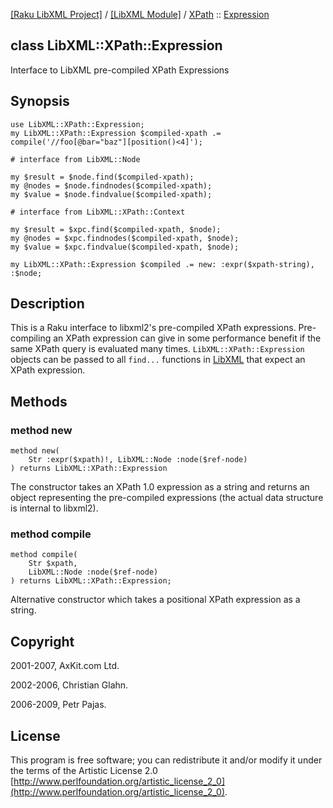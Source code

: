 [[Raku LibXML Project]](https://libxml-raku.github.io)
 / [[LibXML Module]](https://libxml-raku.github.io/LibXML-raku)
 / [XPath](https://libxml-raku.github.io/LibXML-raku/XPath)
 :: [Expression](https://libxml-raku.github.io/LibXML-raku/XPath/Expression)

class LibXML::XPath::Expression
-------------------------------

Interface to LibXML pre-compiled XPath Expressions

Synopsis
--------

    use LibXML::XPath::Expression;
    my LibXML::XPath::Expression $compiled-xpath .= compile('//foo[@bar="baz"][position()<4]');

    # interface from LibXML::Node

    my $result = $node.find($compiled-xpath);
    my @nodes = $node.findnodes($compiled-xpath);
    my $value = $node.findvalue($compiled-xpath);

    # interface from LibXML::XPath::Context

    my $result = $xpc.find($compiled-xpath, $node);
    my @nodes = $xpc.findnodes($compiled-xpath, $node);
    my $value = $xpc.findvalue($compiled-xpath, $node);

    my LibXML::XPath::Expression $compiled .= new: :expr($xpath-string), :$node;

Description
-----------

This is a Raku interface to libxml2's pre-compiled XPath expressions. Pre-compiling an XPath expression can give in some performance benefit if the same XPath query is evaluated many times. `LibXML::XPath::Expression` objects can be passed to all `find...` functions in [LibXML](https://libxml-raku.github.io/LibXML-raku) that expect an XPath expression. 

Methods
-------

### method new

    method new(
        Str :expr($xpath)!, LibXML::Node :node($ref-node)
    ) returns LibXML::XPath::Expression

The constructor takes an XPath 1.0 expression as a string and returns an object representing the pre-compiled expressions (the actual data structure is internal to libxml2). 

### method compile

    method compile(
        Str $xpath,
        LibXML::Node :node($ref-node)
    ) returns LibXML::XPath::Expression;

Alternative constructor which takes a positional XPath expression as a string.

Copyright
---------

2001-2007, AxKit.com Ltd.

2002-2006, Christian Glahn.

2006-2009, Petr Pajas.

License
-------

This program is free software; you can redistribute it and/or modify it under the terms of the Artistic License 2.0 [http://www.perlfoundation.org/artistic_license_2_0](http://www.perlfoundation.org/artistic_license_2_0).

